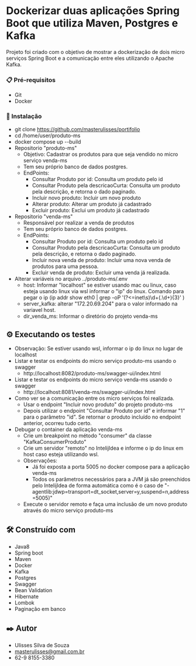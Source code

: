 # Dockerizar duas aplicações Spring Boot que utiliza Maven, Postgres e Kafka  

Projeto foi criado com o objetivo de mostrar a dockerização de dois micro serviços Spring Boot e a comunicação entre eles utilizando o Apache Kafka.


### 📋 Pré-requisitos

- Git
- Docker

### 🔧 Instalação

- git clone https://github.com/masterulisses/portifolio
- cd /home/user/produto-ms
- docker compose up --build
- Repositorio "produto-ms"
    - Objetivo: Cadastrar os produtos para que seja vendido no micro serviço venda-ms
    - Tem seu próprio banco de dados postgres.
    - EndPoints:
        - Consultar Produto por id: Consulta um produto pelo id
        - Consultar Produto pela descricaoCurta: Consulta um produto pela descrição, e retorna o dado paginado.
        - Incluir novo produto: Incluir um novo produto
        - Alterar produto: Alterar um produto já cadastrado
        - Excluir produto: Exclui um produto já cadastrado
- Repositorio "venda-ms"
    - Responsável por realizar a venda de produtos
    - Tem seu próprio banco de dados postgres.
    - EndPoints:
        - Consultar Produto por id: Consulta um produto pelo id
        - Consultar Produto pela descricaoCurta: Consulta um produto pela descrição, e retorna o dado paginado.
        - Incluir nova venda de produto: Incluir uma nova venda de produtos para uma pessoa.
        - Excluir venda de produto: Excluir uma venda já realizada.
- Alterar variáveis no arquivo ../produto-ms/.env
   - host: Informar "localhost" se estiver usando mac ou linux, caso esteja usando linux via wsl informar o "ip" do linux. Comando para pegar o ip (ip addr show eth0 | grep -oP '(?<=inet\s)\d+(\.\d+){3}'
)  
    - server_kafka: alterar "172.20.69.204" para o valor informado na variavel host.
    - dir_venda_ms: Informar o diretório do projeto venda-ms
      


## ⚙️ Executando os testes 
- Observação: Se estiver usando wsl, informar o ip do linux no lugar de localhost
- Listar e testar os endpoints do micro serviço produto-ms usando o swagger
  - http://localhost:8082/produto-ms/swagger-ui/index.html 
- Listar e testar os endpoints do micro serviço venda-ms usando o swagger
  - http://localhost:8081/venda-ms/swagger-ui/index.html
- Como ver se a comunicação entre os micro serviços foi realizada.
   - Usar o endpoint "Incluir novo produto" do projeto produto-ms
   - Depois utilizar o endpoint "Consultar Produto por id" e informar "1" para o parâmetro "id". Se retornar o produto incluído no endpoint anterior, ocorreu tudo certo.
 - Debugar o container da aplicação venda-ms
    - Crie um breakpoint no método "consumer" da classe "KafkaConsumerProduto"
    - Crie um servidor "remoto" no IntelijIdea e informe o ip do linux em host caso esteja utilizando wsl.
    - Observações:
        - Já foi exposta a porta 5005 no docker compose para a aplicação venda-ms
        - Todos os parâmetros necessários para a JVM já são preenchidos pelo IntelijIdea de forma automática como é o caso de "-agentlib:jdwp=transport=dt_socket,server=y,suspend=n,address=5005)"
    - Execute o servidor remoto e faça uma inclusão de um novo produto através do micro serviço produto-ms
## 🛠️ Construído com

* Java8
* Spring boot
* Maven
* Docker
* Kafka
* Postgres
* Swagger
* Bean Validation
* Hibernate
* Lombok
* Paginação em banco

## ✒️ Autor

- Ulisses Silva de Souza
- masterulisses@gmail.com.br
- 62-9 8155-3380
